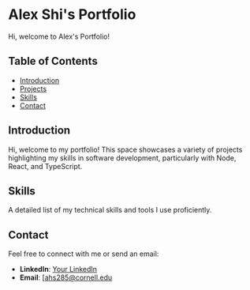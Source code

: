 # Alex Shi's Portfolio

Hi, welcome to Alex's Portfolio!

## Table of Contents
- [Introduction](#introduction)
- [Projects](#projects)
- [Skills](#skills)
- [Contact](#contact)

## Introduction
Hi, welcome to my portfolio! This space showcases a variety of projects highlighting my skills in software development, particularly with Node, React, and TypeScript.

## Skills
A detailed list of my technical skills and tools I use proficiently.

## Contact
Feel free to connect with me or send an email:

- **LinkedIn**: [Your LinkedIn](https://www.linkedin.com/in/alex-shi-781832213/)
- **Email**: [ahs285@cornell.edu
